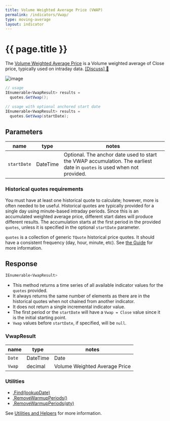 ```yaml
---
title: Volume Weighted Average Price (VWAP)
permalink: /indicators/Vwap/
type: moving-average
layout: indicator
---
```


# {{ page.title }}

The [Volume Weighted Average Price](https://en.wikipedia.org/wiki/Volume-weighted_average_price) is a Volume weighted average of Close price, typically used on intraday data.
[[Discuss] :speech_balloon:]({{site.github.repository_url}}/discussions/310 "Community discussion about this indicator")

![image]({{site.baseurl}}/assets/charts/Vwap.png)

```csharp
// usage
IEnumerable<VwapResult> results =
  quotes.GetVwap();

// usage with optional anchored start date
IEnumerable<VwapResult> results =
  quotes.GetVwap(startDate);
```

## Parameters

| name | type | notes
| -- |-- |--
| `startDate` | DateTime | Optional.  The anchor date used to start the VWAP accumulation.  The earliest date in `quotes` is used when not provided.

### Historical quotes requirements

You must have at least one historical quote to calculate; however, more is often needed to be useful.  Historical quotes are typically provided for a single day using minute-based intraday periods.  Since this is an accumulated weighted average price, different start dates will produce different results.  The accumulation starts at the first period in the provided `quotes`, unless it is specified in the optional `startDate` parameter.

`quotes` is a collection of generic `TQuote` historical price quotes.  It should have a consistent frequency (day, hour, minute, etc).  See [the Guide]({{site.baseurl}}/guide/#historical-quotes) for more information.

## Response

```csharp
IEnumerable<VwapResult>
```

- This method returns a time series of all available indicator values for the `quotes` provided.
- It always returns the same number of elements as there are in the historical quotes when not chained from another indicator.
- It does not return a single incremental indicator value.
- The first period or the `startDate` will have a `Vwap = Close` value since it is the initial starting point.
- `Vwap` values before `startDate`, if specified, will be `null`.

### VwapResult

| name | type | notes
| -- |-- |--
| `Date` | DateTime | Date
| `Vwap` | decimal | Volume Weighted Average Price

### Utilities

- [.Find(lookupDate)]({{site.baseurl}}/utilities#find-indicator-result-by-date)
- [.RemoveWarmupPeriods()]({{site.baseurl}}/utilities#remove-warmup-periods)
- [.RemoveWarmupPeriods(qty)]({{site.baseurl}}/utilities#remove-warmup-periods)

See [Utilities and Helpers]({{site.baseurl}}/utilities#utilities-for-indicator-results) for more information.
